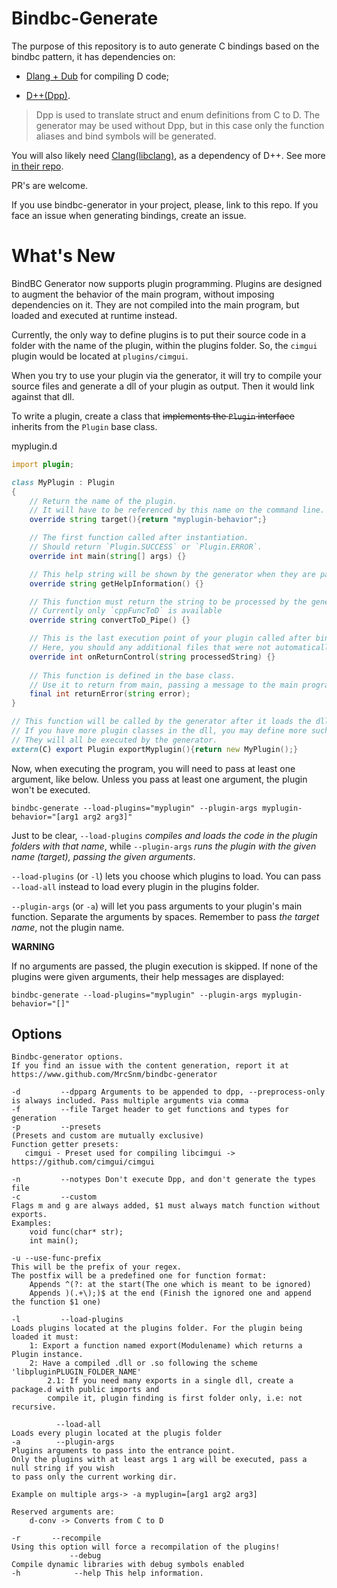# Bindbc-Generate

The purpose of this repository is to auto generate C bindings based on the
bindbc pattern, it has dependencies on:

- [Dlang + Dub](https://dlang.org/download.html) for compiling D code;

- [D++(Dpp)](https://github.com/atilaneves/dpp).
> Dpp is used to translate struct and enum definitions from C to D.
> The generator may be used without Dpp, but in this case only the function aliases and bind symbols will be generated.

You will also likely need [Clang(libclang)](https://releases.llvm.org/download.html), as a dependency of D++.
See more [in their repo](https://github.com/atilaneves/dpp).

PR's are welcome.

If you use bindbc-generator in your project, please, link to this repo.
If you face an issue when generating bindings, create an issue.


# What's New

BindBC Generator now supports plugin programming.
Plugins are designed to augment the behavior of the main program, without imposing dependencies on it.
They are not compiled into the main program, but loaded and executed at runtime instead.

Currently, the only way to define plugins is to put their source code 
in a folder with the name of the plugin, within the plugins folder. 
So, the `cimgui` plugin would be located at `plugins/cimgui`.

When you try to use your plugin via the generator, it will try to compile your source files 
and generate a dll of your plugin as output. Then it would link against that dll. 

To write a plugin, create a class that ~~implements the `Plugin` interface~~ inherits from the `Plugin` base class.

myplugin.d
```d
import plugin;

class MyPlugin : Plugin
{
    // Return the name of the plugin. 
    // It will have to be referenced by this name on the command line.
    override string target(){return "myplugin-behavior";} 

    // The first function called after instantiation.
    // Should return `Plugin.SUCCESS` or `Plugin.ERROR`.
    override int main(string[] args) {}

    // This help string will be shown by the generator when they are passed no arguments
    override string getHelpInformation() {}

    // This function must return the string to be processed by the generator; 
    // Currently only `cppFuncToD` is available
    override string convertToD_Pipe() {}

    // This is the last execution point of your plugin called after binding have been generated.
    // Here, you should any additional files that were not automatically generated by the generator.
    override int onReturnControl(string processedString) {}
    
    // This function is defined in the base class.
    // Use it to return from main, passing a message to the main program.
    final int returnError(string error);
}

// This function will be called by the generator after it loads the dll.
// If you have more plugin classes in the dll, you may define more such functions.
// They will all be executed by the generator.
extern(C) export Plugin exportMyplugin(){return new MyPlugin();}
```

Now, when executing the program, you will need to pass at least one argument, like below. 
Unless you pass at least one argument, the plugin won't be executed.

```
bindbc-generate --load-plugins="myplugin" --plugin-args myplugin-behavior="[arg1 arg2 arg3]"
```

Just to be clear, `--load-plugins` *compiles and loads the code in the plugin folders with that name*, 
while `--plugin-args` *runs the plugin with the given name (target), passing the given arguments*.

`--load-plugins` (or `-l`) lets you choose which plugins to load.
You can pass `--load-all` instead to load every plugin in the plugins folder.

`--plugin-args` (or `-a`) will let you pass arguments to your plugin's main function.
Separate the arguments by spaces. Remember to pass *the target name*, not the plugin name.

**WARNING** 

If no arguments are passed, the plugin execution is skipped.
If none of the plugins were given arguments, their help messages are displayed:
```
bindbc-generate --load-plugins="myplugin" --plugin-args myplugin-behavior="[]"
```


## Options
```
Bindbc-generator options.
If you find an issue with the content generation, report it at
https://www.github.com/MrcSnm/bindbc-generator

-d         --dpparg Arguments to be appended to dpp, --preprocess-only is always included. Pass multiple arguments via comma  
-f         --file Target header to get functions and types for generation
-p         --presets
(Presets and custom are mutually exclusive)
Function getter presets:
   cimgui - Preset used for compiling libcimgui -> https://github.com/cimgui/cimgui

-n         --notypes Don't execute Dpp, and don't generate the types file
-c         --custom
Flags m and g are always added, $1 must always match function without exports.
Examples:
    void func(char* str);
    int main();

-u --use-func-prefix
This will be the prefix of your regex.
The postfix will be a predefined one for function format:
    Appends ^(?: at the start(The one which is meant to be ignored)
    Appends )(.+\);)$ at the end (Finish the ignored one and append the function $1 one)

-l         --load-plugins
Loads plugins located at the plugins folder. For the plugin being loaded it must:
    1: Export a function named export(Modulename) which returns a Plugin instance.
    2: Have a compiled .dll or .so following the scheme 'libpluginPLUGIN_FOLDER_NAME'
        2.1: If you need many exports in a single dll, create a package.d with public imports and
        compile it, plugin finding is first folder only, i.e: not recursive.

          --load-all
Loads every plugin located at the plugis folder
-a        --plugin-args
Plugins arguments to pass into the entrance point.
Only the plugins with at least args 1 arg will be executed, pass a null string if you wish
to pass only the current working dir.

Example on multiple args-> -a myplugin=[arg1 arg2 arg3]

Reserved arguments are:
    d-conv -> Converts from C to D

-r       --recompile
Using this option will force a recompilation of the plugins!
             --debug
Compile dynamic libraries with debug symbols enabled
-h            --help This help information.
```